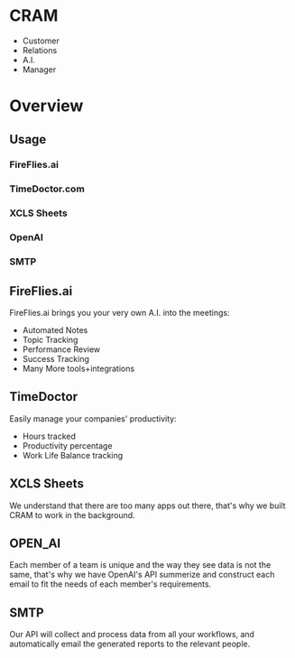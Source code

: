 # CRAM
- Customer
- Relations
- A.I.
- Manager


# Overview #

## Usage ##
### FireFlies.ai ###
### TimeDoctor.com ###
### XCLS Sheets ###
### OpenAI ###
### SMTP ###

## FireFlies.ai ##

FireFlies.ai brings you your very own A.I. into the meetings:
- Automated Notes
- Topic Tracking
- Performance Review
- Success Tracking
- Many More tools+integrations

## TimeDoctor ##

Easily manage your companies' productivity:
- Hours tracked
- Productivity percentage
- Work Life Balance tracking


## XCLS Sheets ##

We understand that there are too many apps out there,
that's why we built CRAM to work in the background.


## OPEN_AI ##

Each member of a team is unique and the way they see data is not the same,
that's why we have OpenAI's API summerize and construct each email
to fit the needs of each member's requirements.


## SMTP ##

Our API will collect and process data from all your workflows,
and automatically email the generated reports to the relevant people.



